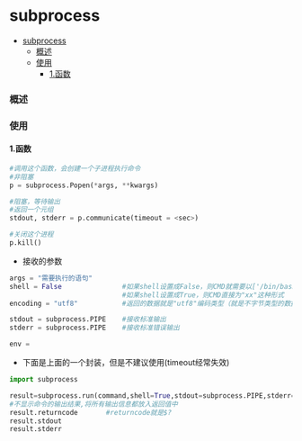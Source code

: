 # subprocess

<!-- @import "[TOC]" {cmd="toc" depthFrom=1 depthTo=6 orderedList=false} -->
<!-- code_chunk_output -->

- [subprocess](#subprocess)
    - [概述](#概述)
    - [使用](#使用)
      - [1.函数](#1函数)

<!-- /code_chunk_output -->

### 概述
### 使用
#### 1.函数
```python
#调用这个函数，会创建一个子进程执行命令
#非阻塞
p = subprocess.Popen(*args, **kwargs)

#阻塞，等待输出
#返回一个元组
stdout, stderr = p.communicate(timeout = <sec>)     

#关闭这个进程
p.kill()  
```

* 接收的参数
```python
args = "需要执行的语句"
shell = False               #如果shell设置成False，则CMD就需要以['/bin/bash', '-c', 'xx']这样的形式
                            #如果shell设置成True，则CMD直接为"xx"这种形式
encoding = "utf8"           #返回的数据就是"utf8"编码类型（就是不字节类型的数据了）

stdout = subprocess.PIPE    #接收标准输出
stderr = subprocess.PIPE    #接收标准错误输出

env =
```

* 下面是上面的一个封装，但是不建议使用(timeout经常失效)
```python
import subprocess

result=subprocess.run(command,shell=True,stdout=subprocess.PIPE,stderr=subprocess.PIPE)  
#不显示命令的输出结果,将所有输出信息都放入返回值中
result.returncode       #returncode就是$?
result.stdout
result.stderr
```
